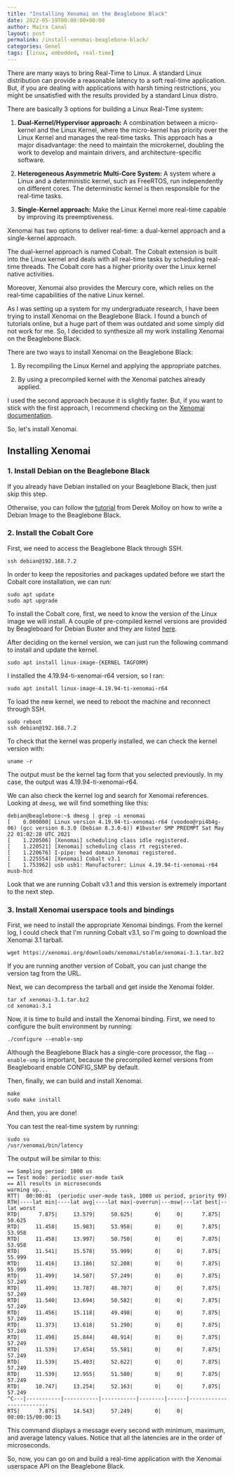 ```yaml
---
title: "Installing Xenomai on the Beaglebone Black"
date: 2022-05-19T00:00:00+00:00
author: Maíra Canal
layout: post
permalink: /install-xenomai-beaglebone-black/
categories: Genel
tags: [linux, embedded, real-time]
---
```


There are many ways to bring Real-Time to Linux. A standard Linux distribution can provide a reasonable latency to a soft real-time application. But, if you are dealing with applications with harsh timing restrictions, you might be unsatisfied with the results provided by a standard Linux distro.

There are basically 3 options for building a Linux Real-Time system:

1. **Dual-Kernel/Hypervisor approach:** A combination between a micro-kernel and the Linux Kernel, where the micro-kernel has priority over the Linux Kernel and manages the real-time tasks. This approach has a major disadvantage: the need to maintain the microkernel, doubling the work to develop and maintain drivers, and architecture-specific software.

2. **Heterogeneous Asymmetric Multi-Core System:** A system where a Linux and a deterministic kernel, such as FreeRTOS, run independently on different cores. The deterministic kernel is then responsible for the real-time tasks.

3. **Single-Kernel approach:** Make the Linux Kernel more real-time capable by improving its preemptiveness.

Xenomai has two options to deliver real-time: a dual-kernel approach and a single-kernel approach.

The dual-kernel approach is named Cobalt. The Cobalt extension is built into the Linux kernel and deals with all real-time tasks by scheduling real-time threads. The Cobalt core has a higher priority over the Linux kernel native activities.

Moreover, Xenomai also provides the Mercury core, which relies on the real-time capabilities of the native Linux kernel.

As I was setting up a system for my undergraduate research, I have been trying to install Xenomai on the Beaglebone Black. I found a bunch of tutorials online, but a huge part of them was outdated and some simply did not work for me. So, I decided to synthesize all my work installing Xenomai on the Beaglebone Black.

There are two ways to install Xenomai on the Beaglebone Black:

1. By recompiling the Linux Kernel and applying the appropriate patches.

2. By using a precompiled kernel with the Xenomai patches already applied.

I used the second approach because it is slightly faster. But, if you want to stick with the first approach, I recommend checking on the [Xenomai documentation](https://source.denx.de/Xenomai/xenomai/-/wikis/Installing_Xenomai_3).

So, let's install Xenomai.

## Installing Xenomai

### 1. Install Debian on the Beaglebone Black

If you already have Debian installed on your Beaglebone Black, then just skip this step.

Otherwise, you can follow the [tutorial](http://derekmolloy.ie/write-a-new-image-to-the-beaglebone-black/) from Derek Molloy on how to write a Debian Image to the Beaglebone Black. 

### 2. Install the Cobalt Core

First, we need to access the Beaglebone Black through SSH.

```
ssh debian@192.168.7.2
```

In order to keep the repositories and packages updated before we start the Cobalt core installation, we can run:

```
sudo apt update
sudo apt upgrade
```

To install the Cobalt core, first, we need to know the version of the Linux image we will install. A couple of pre-compiled kernel versions are provided by Beagleboard for Debian Buster and they are listed [here](http://repos.rcn-ee.net/latest/buster-armhf/LATEST-ti-xenomai).

After deciding on the kernel version, we can just run the following command to install and update the kernel.

```
sudo apt install linux-image-{KERNEL TAGFORM}
```

I installed the 4.19.94-ti-xenomai-r64 version, so I ran:

```
sudo apt install linux-image-4.19.94-ti-xenomai-r64
```

To load the new kernel, we need to reboot the machine and reconnect through SSH.

```
sudo reboot
ssh debian@192.168.7.2
```

To check that the kernel was properly installed, we can check the kernel version with:

```
uname -r
```

The output must be the kernel tag form that you selected previously. In my case, the output was 4.19.94-ti-xenomai-r64.

We can also check the kernel log and search for Xenomai references. Looking at `dmesg`, we will find something like this:

```
debian@beaglebone:~$ dmesg | grep -i xenomai
[    0.000000] Linux version 4.19.94-ti-xenomai-r64 (voodoo@rpi4b4g-06) (gcc version 8.3.0 (Debian 8.3.0-6)) #1buster SMP PREEMPT Sat May 22 01:02:28 UTC 2021
[    1.220506] [Xenomai] scheduling class idle registered.
[    1.220521] [Xenomai] scheduling class rt registered.
[    1.220676] I-pipe: head domain Xenomai registered.
[    1.225554] [Xenomai] Cobalt v3.1
[    1.753962] usb usb1: Manufacturer: Linux 4.19.94-ti-xenomai-r64 musb-hcd
```

Look that we are running Cobalt v3.1 and this version is extremely important to the next step.

### 3. Install Xenomai userspace tools and bindings

First, we need to install the appropriate Xenomai bindings. From the kernel log, I could check that I'm running Cobalt v3.1, so I'm going to download the Xenomai 3.1 tarball.

```
wget https://xenomai.org/downloads/xenomai/stable/xenomai-3.1.tar.bz2
```

If you are running another version of Cobalt, you can just change the version tag from the URL.

Next, we can decompress the tarball and get inside the Xenomai folder.

```
tar xf xenomai-3.1.tar.bz2
cd xenomai-3.1
```

Now, it is time to build and install the Xenomai binding. First, we need to configure the built environment by running:

```
./configure --enable-smp
```

Although the Beaglebone Black has a single-core processor, the flag `--enable-smp` is important, because the precompiled kernel versions from Beagleboard enable CONFIG_SMP by default.

Then, finally, we can build and install Xenomai.

```
make
sudo make install
```

And then, you are done!

You can test the real-time system by running:

```
sudo su
/usr/xenomai/bin/latency
```

The output will be similar to this:

```
== Sampling period: 1000 us
== Test mode: periodic user-mode task
== All results in microseconds
warming up...
RTT|  00:00:01  (periodic user-mode task, 1000 us period, priority 99)
RTH|----lat min|----lat avg|----lat max|-overrun|---msw|---lat best|--lat worst
RTD|      7.875|     13.579|     50.625|       0|     0|      7.875|     50.625
RTD|     11.458|     15.983|     53.958|       0|     0|      7.875|     53.958
RTD|     11.458|     13.997|     50.750|       0|     0|      7.875|     53.958
RTD|     11.541|     15.578|     55.999|       0|     0|      7.875|     55.999
RTD|     11.416|     13.186|     52.208|       0|     0|      7.875|     55.999
RTD|     11.499|     14.507|     57.249|       0|     0|      7.875|     57.249
RTD|     11.499|     13.787|     48.707|       0|     0|      7.875|     57.249
RTD|     11.540|     13.694|     50.582|       0|     0|      7.875|     57.249
RTD|     11.456|     15.118|     49.498|       0|     0|      7.875|     57.249
RTD|     11.373|     13.618|     51.290|       0|     0|      7.875|     57.249
RTD|     11.498|     15.844|     48.914|       0|     0|      7.875|     57.249
RTD|     11.539|     17.654|     55.581|       0|     0|      7.875|     57.249
RTD|     11.539|     15.403|     52.622|       0|     0|      7.875|     57.249
RTD|     11.539|     12.955|     51.580|       0|     0|      7.875|     57.249
RTD|     10.747|     13.254|     52.163|       0|     0|      7.875|     57.249
^C---|-----------|-----------|-----------|--------|------|-------------------------
RTS|      7.875|     14.543|     57.249|       0|     0|    00:00:15/00:00:15
```

This command displays a message every second with minimum, maximum, and average latency values. Notice that all the latencies are in the order of microseconds.

So, now, you can go on and build a real-time application with the Xenomai userspace API on the Beaglebone Black.
